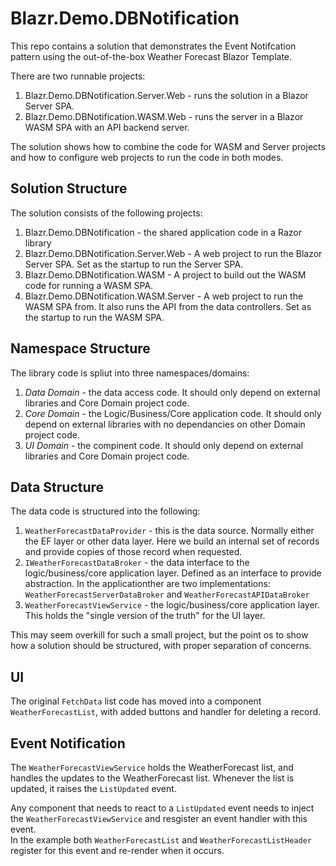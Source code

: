 # Blazr.Demo.DBNotification

This repo contains a solution that demonstrates the Event Notifcation pattern using the out-of-the-box Weather Forecast Blazor Template.

There are two runnable projects:

1. Blazr.Demo.DBNotification.Server.Web - runs the solution in a Blazor Server SPA.
2. Blazr.Demo.DBNotification.WASM.Web - runs the server in a Blazor WASM SPA with an API backend server.

The solution shows how to combine the code for WASM and Server projects and how to configure web projects to run the code in both modes.

## Solution Structure

The solution consists of the following projects:

1. Blazr.Demo.DBNotification - the shared application code in a Razor library
2. Blazr.Demo.DBNotification.Server.Web - A web project to run the Blazor Server SPA.  Set as the startup to run the Server SPA.
3. Blazr.Demo.DBNotification.WASM - A project to build out the WASM code for running a WASM SPA.
4. Blazr.Demo.DBNotification.WASM.Server - A web project to run the WASM SPA from.  It also runs the API from the data controllers.  Set as the startup to run the WASM SPA.

## Namespace Structure

The library code is spliut into three namespaces/domains:

1. *Data Domain* - the data access code.  It should only depend on external libraries and Core Domain project code.
2. *Core Domain* - the Logic/Business/Core application code.  It should only depend on external libraries with no dependancies on other Domain project code.
3. *UI Domain* - the compinent code.  It should only depend on external libraries and Core Domain project code.

## Data Structure

The data code is structured into the following:

1. `WeatherForecastDataProvider` - this is the data source.  Normally either the EF layer or other data layer.  Here we build an internal set of records and provide copies of those record when requested.
2. `IWeatherForecastDataBroker` - the data interface to the logic/business/core application layer.  Defined as an interface to provide abstraction.  In the applicationther are two implementations: `WeatherForecastServerDataBroker` and `WeatherForecastAPIDataBroker`
3. `WeatherForecastViewService` - the logic/business/core application layer.  This holds the "single version of the truth" for the UI layer.

This may seem overkill for such a small project, but the point os to show how a solution should be structured, with proper separation of concerns.

## UI

The original `FetchData` list code has moved into a component `WeatherForecastList`, with added buttons and handler for deleting a record.

## Event Notification

The `WeatherForecastViewService` holds the WeatherForecast list, and handles the updates to the WeatherForecast list.  Whenever the list is updated, it raises the `ListUpdated` event.

Any component that needs to react to a `ListUpdated` event needs to inject the `WeatherForecastViewService` and resgister an event handler with this event.  
In the example both `WeatherForecastList` and `WeatherForecastListHeader` register for this event and re-render when it occurs.
